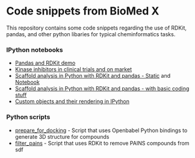 # Code snippets from BioMed X 
This repository contains some code snippets regarding the use of RDKit, pandas, and other python libaries for typical cheminformatics tasks.  

### IPython notebooks
* [Pandas and RDKit demo](http://nbviewer.ipython.org/urls/github.com/Team-SKI/snippets/raw/master/IPython/RDKit%2526pandas%2520demo%2520of%2520new%2520functions.ipynb)
* [Kinase inhibitors in clinical
trials and on market](http://nbviewer.ipython.org/github/Team-SKI/snippets/blob/master/IPython/Kinase%20inhibitors%20-%20approved%20or%20in%20clinical%20trials.ipynb)
* [Scaffold analysis in Python with RDKit and pandas - Static](http://nbviewer.ipython.org/github/Team-SKI/snippets/blob/master/IPython/Erlangen2014/Scaffold%20analysis%20in%20Python%20with%20RDKit%20and%20pandas.ipynb) and [Notebook](https://github.com/Team-SKI/snippets/blob/master/IPython/Erlangen2014/Scaffold%20analysis%20in%20Python%20with%20RDKit%20and%20pandas.ipynb)
* [Scaffold analysis in Python with RDKit and pandas - with basic coding stuff](http://nbviewer.ipython.org/github/Team-SKI/snippets/blob/master/IPython/Dig_in_cheminfo/Scaffold%20analysis%20&%20Schnellkurs%20in%20chemoinformatics.ipynb)
* [Custom objects and their rendering in IPython](http://nbviewer.ipython.org/urls/raw.githubusercontent.com/Team-SKI/snippets/master/IPython/Custom%20objects%20and%20their%20rendering%20in%20IPython.ipynb)

### Python scripts
* [prepare_for_docking](https://github.com/Team-SKI/snippets/blob/master/Python/prepare_for_docking.py) - Script that uses Openbabel Python bindings to generate 3D structure for compounds
* [filter_pains](https://github.com/Team-SKI/snippets/blob/master/Python/filter_pains.py) - Script that uses RDKit to remove PAINS compounds from sdf 
